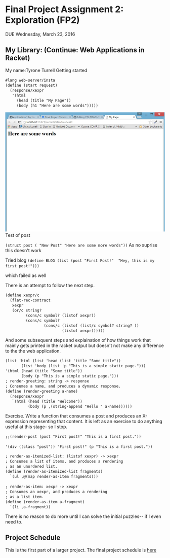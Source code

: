 # Final Project Assignment 2: Exploration (FP2)
DUE Wednesday, March 23, 2016


## My Library: (Continue: Web Applications in Racket)
My name:Tyrone Turrell
Getting started
```racket
#lang web-server/insta
(define (start request)
  (response/xexpr
   '(html
     (head (title "My Page"))
     (body (h1 "Here are some words")))))
```
![Web Site](https://github.com/tturrell/FP2/blob/master/2_2.jpg)
Test of post

`(struct post ( "New Post" "Here are some more words"))`
As no suprise this doesn't work

Tried blog
`(define BLOG (list (post "First Post!"  "Hey, this is my first post!")))`

which failed as well

There is an attempt to follow the next step.
```
(define xexpr/c
  (flat-rec-contract
   xexpr
   (or/c string?
         (cons/c symbol? (listof xexpr))
         (cons/c symbol?
                 (cons/c (listof (list/c symbol? string? ))
                         (listof xexpr))))))
```
And some subsequent steps and explaination of how things work that mainly gets printed in the racket output
but doesn't not make any difference to the the web application.
```racket
(list 'html (list 'head (list 'title "Some title"))
       (list 'body (list 'p "This is a simple static page.")))
'(html (head (title "Some title"))
       (body (p "This is a simple static page.")))
; render-greeting: string -> response
; Consumes a name, and produces a dynamic response.
(define (render-greeting a-name)
  (response/xexpr
   `(html (head (title "Welcome"))
          (body (p ,(string-append "Hello " a-name))))))

```

Exercise. Write a function that consumes a post and produces an X-expression representing that content.
It is left as an exercise to do anything useful at this stage- so I stop.
```racket
;;(render-post (post "First post!" "This is a first post."))

'(div ((class "post")) "First post!" (p "This is a first post."))
```
```racket
; render-as-itemized-list: (listof xexpr) -> xexpr
; Consumes a list of items, and produces a rendering
; as an unordered list.
(define (render-as-itemized-list fragments)
  `(ul ,@(map render-as-item fragments)))
 
; render-as-item: xexpr -> xexpr
; Consumes an xexpr, and produces a rendering
; as a list item.
(define (render-as-item a-fragment)
  `(li ,a-fragment))
  ```
  There is no reason to do more until I can solve the initial puzzles-- if I even need to.
  
  
## Project Schedule
This is the first part of a larger project. The final project schedule is [here][schedule]

<!-- Links -->
[schedule]: https://github.com/oplS16projects/FP-Schedule
[markdown]: https://help.github.com/articles/markdown-basics/
[forking]: https://guides.github.com/activities/forking/
[ref-clone]: http://gitref.org/creating/#clone
[ref-commit]: http://gitref.org/basic/#commit
[ref-push]: http://gitref.org/remotes/#push
[pull-request]: https://help.github.com/articles/creating-a-pull-request
